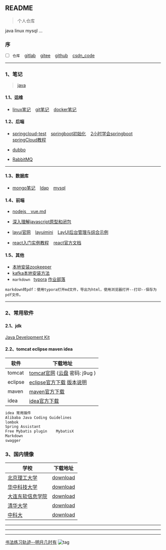 ## README
> 个人仓库

java  linux  mysql  ...


### 序 

- [ ] `仓库` &ensp; [gitlab]( https://gitlab.com/xuyq123/mynotes ) &ensp; [gitee]( https://gitee.com/xy180/MyNotes ) &ensp; [github]( https://github.com/scott180/MyNotes ) &ensp; [csdn_code]( https://codechina.csdn.net/xu180/MyNotes ) 

******************************************
### 1、笔记

> [java]( https://gitee.com/xy180/MyNotes/blob/master/java.md )

####  1.1、运维
- [linux笔记]( https://gitee.com/xy180/MyNotes/blob/master/linuxNote-x.md ) &ensp; [git笔记]( https://github.com/scott180/MyNotes/blob/master/gitNote.md ) &ensp; [docker笔记]( https://github.com/scott180/MyNotes/blob/master/docker.md )


####  1.2、后端 

- [springcloud-test]( https://github.com/scott180/springcloud-test ) &ensp; [springboot初始化]( https://start.spring.io/ ) &ensp; [2小时学会springboot]( https://blog.csdn.net/forezp/article/details/61472783 )  &ensp; [springCloud教程]( https://www.cnblogs.com/ityouknow/category/994104.html )

- [dubbo]( https://github.com/scott180/dubbo-test )

- [RabbitMQ]( https://github.com/scott180/RabbitMQ-test )

******************************************

####  1.3、数据库 
- [mongo笔记]( https://github.com/scott180/MyNotes/blob/master/mongo.md ) &ensp; [ldap]( https://github.com/scott180/MyNotes/blob/master/ldapNote.txt ) &ensp;  [mysql]( https://github.com/scott180/MyNotes/blob/master/mysql.txt )


####  1.4、前端 
* [nodejs &ensp; vue.md]( https://github.com/scott180/MyNotes/blob/master/nodejs%20%26%20vue.md )

* [深入理解javascript原型和闭包]( https://github.com/scott180/MyNotes/tree/master/%E6%B7%B1%E5%85%A5%E7%90%86%E8%A7%A3javascript%E5%8E%9F%E5%9E%8B%E5%92%8C%E9%97%AD%E5%8C%85 )

* [layui官网]( https://www.layui.com/ )  &ensp;    [layuimini]( https://github.com/zhongshaofa/layuimini/tree/onepage )    &ensp;  [LayUI后台管理与综合示例]( https://www.cnblogs.com/best/p/9150271.html )

* [react入门实例教程]( http://www.ruanyifeng.com/blog/2015/03/react.html )  &ensp;   [react官方文档]( https://reactjs.org/docs/forms.html )


####  1.5、其他 
- [本地安装zookeeper]( https://blog.csdn.net/xu180/article/details/105235397 ) 
- [kafka本地安装方法]( https://blog.csdn.net/xu180/article/details/109309482 ) 
- `markdown` &ensp;[typora]( https://typora.io/#windows )   [作业部落]( https://www.zybuluo.com/mdeditor )  

```
markdown转pdf：使用typora打开md文件，导出为html，使用浏览器打开--打印--保存为pdf文件。
```

******************************************

 <h4 id="commonSoft"></h4>

### 2、常用软件

#### 2.1、jdk 

[Java Development Kit]( https://gitee.com/xy180/MyNotes/blob/master/jdk.md )


#### 2.2、tomcat   eclipse   maven  idea
| 软件                              | 下载地址   |
| --------                          | -----      |
| tomcat   | [tomcat官网]( https://archive.apache.org/dist/tomcat/ )    ([云盘]( https://pan.baidu.com/s/1yPhAfIcACTGkpIOYlEds1g )   密码: j9ug ) |
| eclipse  | [eclipse官方下载]( http://www.eclipse.org/downloads/packages )    [版本说明]( https://github.com/scott180/MyNotes/blob/master/eclipse%20download.md ) |
| maven    | [maven官方下载]( https://archive.apache.org/dist/maven/maven-3/ )    |
| idea     | [idea官方下载]( https://www.jetbrains.com/idea/download/other.html ) |

```vb
idea 常用插件
Alibaba Java Coding Guidelines
lombok
Spring Assistant 
Free Mybatis plugin    MybatisX
Markdown
swagger
```

 <h4 id="domesticMirror"></h4>

### 3、国内镜像

| 学校												   |  下载地址        |
| ------------    									   |  -------------   |
| [北京理工大学]( http://mirror.bit.edu.cn )           |  [download]( http://mirror.bit.edu.cn/eclipse/technology/epp/downloads/release/ )             |
| [华中科技大学]( http://mirrors.hust.edu.cn/ ) 	   |  [download]( http://mirrors.hust.edu.cn/eclipse/technology/epp/downloads/release/ )           |
| [大连东软信息学院]( http://mirrors.neusoft.edu.cn/)  |  [download]( http://mirrors.neusoft.edu.cn/eclipse/technology/epp/downloads/release/ )        |
| [清华大学]( https://mirrors.tuna.tsinghua.edu.cn/ )  |  [download]( https://mirrors.tuna.tsinghua.edu.cn/eclipse/technology/epp/downloads/release/ ) |
| [中科大]( http://mirrors.ustc.edu.cn/ )		 	   |  [download]( http://mirrors.ustc.edu.cn/eclipse/technology/epp/downloads/release/ )           |

******************************************
******************************************
******************************************

[书法练习轨迹--明月几时有]( https://gitee.com/xy180/calligraphy )
![tag]( http://xy180.gitee.io/imgs/other/wzm-chibifu.jpg )



